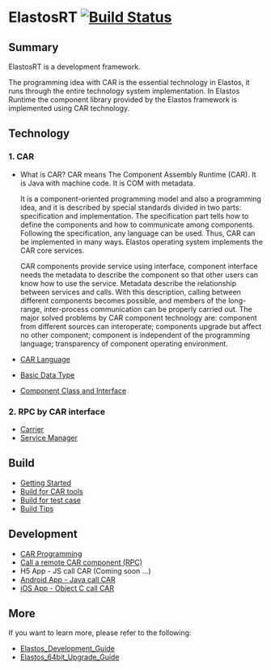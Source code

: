 # ElastosRT [![Build Status](https://travis-ci.org/elastos/Elastos.RT.svg?branch=master)](https://travis-ci.org/elastos/Elastos.RT)

## Summary

ElastosRT is a development framework.

The programming idea with CAR is the essential technology in Elastos, it runs through the entire technology system implementation. In Elastos Runtime the component library provided by the Elastos framework is implemented using CAR technology.

## Technology

### 1. CAR

- What is CAR?
  CAR means The Component Assembly Runtime (CAR). It is Java with machine code. It is COM with metadata.

  It is a component-oriented programming model and also a programming idea, and it is described by special standards divided in two parts: specification and implementation. The specification part tells how to define the components and how to communicate among components. Following the specification, any language can be used. Thus, CAR can be implemented in many ways. Elastos operating system implements the CAR core services.

  CAR components provide service using interface, component interface needs the metadata to describe the component so that other users can know how to use the service. Metadata describe the relationship between services and calls. With this description, calling between different components becomes possible, and members of the long-range, inter-process communication can be properly carried out. The major solved problems by CAR component technology are: component from different sources can interoperate; components upgrade but affect no other component; component is independent of the programming language; transparency of component operating environment.

- [CAR Language](Docs/CAR_Language.md)
- [Basic Data Type](Docs/CAR_Language.md#2.Data-Type)
- [Component Class and Interface](Docs/CAR_Language.md#3.Keywords)

### 2. RPC by CAR interface

- [Carrier](Docs/Elastos_Carrier.md)
- [Service Manager](Docs/Service_Manager.md)

## Build

- [Getting Started](Docs/getting_started.md)
- [Build for CAR tools](Docs/How_to_build_CAR_tools_such_as_carc.md)
- [Build for test case](Docs/How_to_run_test_on_ubuntu.md)
- [Build Tips](Docs/build_tips.md)

## Development

- [CAR Programming](Docs/How_To_Write_A_Car_Component.md)
- [Call a remote CAR component (RPC)](Docs/How_To_Call_A_Remote_CAR_Component.md)
- H5 App - JS call CAR (Coming soon ...)
- [Android App - Java call CAR](Sources/Sample/HelloCarDemo/Android/HelloElastosDemo/README.md)
- [iOS App - Object C call CAR](Sources/Sample/HelloCarDemo/iOS/app/README.md)

## More

If you want to learn more, please refer to the following:

- [Elastos_Development_Guide](Docs/Elastos_Development_Guide.md)
- [Elastos_64bit_Upgrade_Guide](Docs/Elastos_64bit_Upgrade_Guide.md)